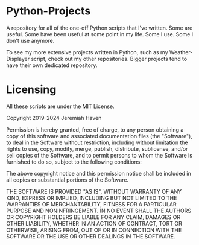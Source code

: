 # Python-Projects
A repository for all of the one-off Python scripts that I've written. Some are useful. Some have been useful at some point in my life. Some I use. Some I don't use anymore.

To see my more extensive projects written in Python, such as my Weather-Displayer script, check out my other repositories. Bigger projects tend to have their own dedicated repository.

# Licensing
All these scripts are under the MIT License.

Copyright 2019-2024 Jeremiah Haven

Permission is hereby granted, free of charge, to any person obtaining a copy of this software and associated documentation files (the "Software"), to deal in the Software without restriction, including without limitation the rights to use, copy, modify, merge, publish, distribute, sublicense, and/or sell copies of the Software, and to permit persons to whom the Software is furnished to do so, subject to the following conditions:

The above copyright notice and this permission notice shall be included in all copies or substantial portions of the Software.

THE SOFTWARE IS PROVIDED "AS IS", WITHOUT WARRANTY OF ANY KIND, EXPRESS OR IMPLIED, INCLUDING BUT NOT LIMITED TO THE WARRANTIES OF MERCHANTABILITY, FITNESS FOR A PARTICULAR PURPOSE AND NONINFRINGEMENT. IN NO EVENT SHALL THE AUTHORS OR COPYRIGHT HOLDERS BE LIABLE FOR ANY CLAIM, DAMAGES OR OTHER LIABILITY, WHETHER IN AN ACTION OF CONTRACT, TORT OR OTHERWISE, ARISING FROM, OUT OF OR IN CONNECTION WITH THE SOFTWARE OR THE USE OR OTHER DEALINGS IN THE SOFTWARE.
